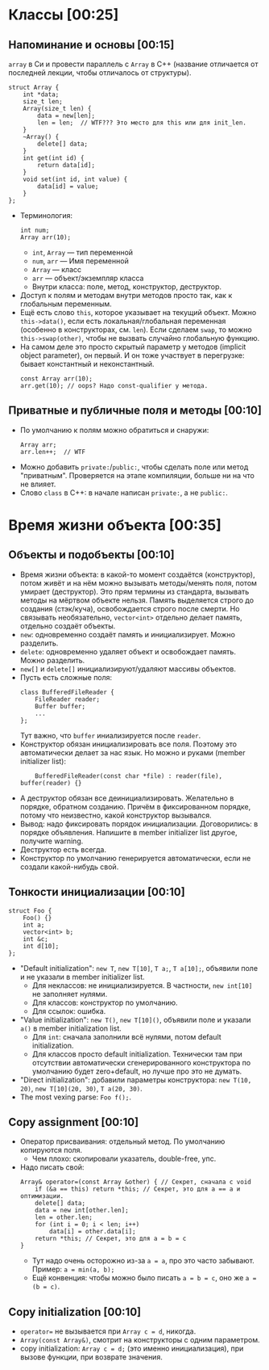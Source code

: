 # Классы [00:25]
## Напоминание и основы [00:15]
`array` в Си и провести параллель с `Array` в C++ (название отличается от последней лекции, чтобы отличалось от структуры).

```
struct Array {
    int *data;
    size_t len;
    Array(size_t len) {
        data = new[len];
        len = len;  // WTF??? Это место для this или для init_len.
    }
    ~Array() {
        delete[] data;
    }
    int get(int id) {
        return data[id];
    }
    void set(int id, int value) {
        data[id] = value;
    }
};
```

* Терминология:
  ```
  int num;
  Array arr(10);
  ```
  * `int`, `Array` — тип переменной
  * `num`, `arr` — Имя переменной
  * `Array` — класс
  * `arr` — объект/экземпляр класса
  * Внутри класса: поле, метод, конструктор, деструктор.
* Доступ к полям и методам внутри методов просто так, как к глобальным переменным.
* Ещё есть слово `this`, которое указывает на текущий объект.
  Можно `this->data()`, если есть локальная/глобальная переменная (особенно в конструкторах, см. `len`).
  Если сделаем `swap`, то можно `this->swap(other)`, чтобы не вызвать случайно глобальную функцию.
* На самом деле это просто скрытый параметр у методов (implicit object parameter), он первый.
  И он тоже участвует в перегрузке: бывает константный и неконстантный.
  ```
  const Array arr(10);
  arr.get(10); // oops? Надо const-qualifier у метода.
  ```

## Приватные и публичные поля и методы [00:10]
* По умолчанию к полям можно обратиться и снаружи:
  ```
  Array arr;
  arr.len++;  // WTF
  ```
* Можно добавить `private:`/`public:`, чтобы сделать поле или метод "приватным".
  Проверяется на этапе компиляции, больше ни на что не влияет.
* Слово `class` в C++: в начале написан `private:`, а не `public:`.

# Время жизни объекта [00:35]
## Объекты и подобъекты [00:10]
* Время жизни объекта: в какой-то момент создаётся (конструктор), потом живёт и на нём можно вызывать методы/менять поля, потом умирает (деструктор).
  Это прям термины из стандарта, вызывать методы на мёртвом объекте нельзя.
  Память выделяется строго до создания (стэк/куча), освобождается строго после смерти.
  Но связывать необязательно, `vector<int>` отдельно делает память, отдельно создаёт объекты.
* `new`: одновременно создаёт память и инициализирует. Можно разделить.
* `delete`: одновременно удаляет объект и освобождает память. Можно разделить.
* `new[]` и `delete[]` инициализируют/удаляют массивы объектов.
* Пусть есть сложные поля:
  ```
  class BufferedFileReader {
      FileReader reader;
      Buffer buffer;
      ...
  };
  ```
  Тут важно, что `buffer` иниализируется после `reader`.
* Конструктор обязан инициализировать все поля. Поэтому это автоматически делает за нас язык.
  Но можно и руками (member initializer list):
  ```
      BufferedFileReader(const char *file) : reader(file), buffer(reader) {}
  ```
* А деструктор обязан все деинициализировать.
  Желательно в порядке, обратном созданию.
  Причём в фиксированном порядке, потому что неизвестно, какой конструктор вызывался.
* Вывод: надо фиксировать порядок инициализации.
  Договорились: в порядке объявления. Напишите в member initializer list другое, получите warning.
* Деструктор есть всегда.
* Конструктор по умолчанию генерируется автоматически, если не создали какой-нибудь свой.

## Тонкости инициализации [00:10]
```
struct Foo {
    Foo() {}
    int a;
    vector<int> b;
    int &c;
    int d[10];
};
```
* "Default initialization": `new T`, `new T[10]`, `T a;`, `T a[10];`, объявили поле и не указали в member initializer list.
  * Для неклассов: не инициализируется. В частности, `new int[10]` не заполняет нулями.
  * Для классов: конструктор по умолчанию.
  * Для ссылок: ошибка.
* "Value initialization": `new T()`, `new T[10]()`, объявили поле и указали `a()` в member initialization list.
  * Для `int`: cначала заполнили всё нулями, потом default initialization.
  * Для классов просто default initialization. Технически там при отсутствии автоматически сгенерированного конструктора по умолчанию
    будет zero+default, но лучше про это не думать.
* "Direct initialization": добавили параметры конструктора: `new T(10, 20)`, `new T[10](20, 30)`, `T a(20, 30)`.
* The most vexing parse: `Foo f();`.

## Copy assignment [00:10]
* Оператор присваивания: отдельный метод. По умолчанию копируются поля.
  * Чем плохо: скопировали указатель, double-free, упс.
* Надо писать свой:
  ```
  Array& operator=(const Array &other) { // Секрет, сначала с void
      if (&a == this) return *this; // Секрет, это для a == a и оптимизации.
      delete[] data;
      data = new int[other.len];
      len = other.len;
      for (int i = 0; i < len; i++)
          data[i] = other.data[i];
      return *this; // Секрет, это для a = b = c
  }
  ```
  * Тут надо очень осторожно из-за `a = a`, про это часто забывают.
    Пример: `a = min(a, b);`
  * Ещё конвенция: чтобы можно было писать `a = b = c`, оно же `a = (b = c)`.

## Copy initialization [00:10]
* `operator=` не вызывается при `Array c = d`, никогда.
* `Array(const Array&)`, смотрит на конструкторы с одним параметром.
* copy initialization: `Array c = d;` (это именно инициализация), при вызове функции, при возврате значения.
